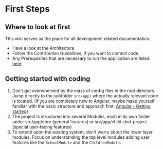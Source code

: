# First Steps
## Where to look at first
This wiki serves as the place for all development related documentation. 

* Have a look at the Architecture
* Follow the Contribution Guidelines, if you want to commit code.
* Any Prerequisites that are necessary to run the application are listed 
 [here](http://aam-digital.github.io/ndb-core/additional-documentation/prerequisites.html)


## Getting started with coding
1. Don't get overwhelmed by the mass of config files in the root directory.
 Jump directly to the subfolder `src/app/` where the actually relevant code is located.
 (If you are completely new to Angular, maybe make yourself familiar with the basic structure and approach first:
  [Angular - Getting started](https://angular.io/guide/quickstart))
2. The project is structured into several Modules, each in its own folder under src/app/core (general features) or src/app/child-ded-project (special user-facing features)
3. To extend upon the existing system, don't worry about the lower layer modules.
 Focus on understanding the top level modules adding user features like the `SchoolModule` and the `ChildrenModule`.
